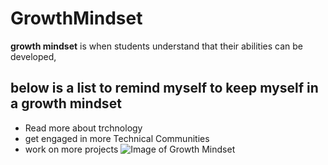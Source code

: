 # GrowthMindset
**growth mindset** is when students understand that their abilities can be developed,
## below is a list to remind myself to keep myself in a growth mindset
- Read more about trchnology
- get engaged in more Technical Communities 
- work on more projects
![Image of Growth Mindset](https://www.google.com/url?sa=i&url=https%3A%2F%2Fwww.muhlsdk12.org%2FPage%2F1175&psig=AOvVaw2HZJOoHW6-P1WsdulWEAkt&ust=1608640350148000&source=images&cd=vfe&ved=0CAIQjRxqFwoTCLi2ubmK3-0CFQAAAAAdAAAAABAO)
